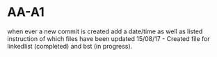 # AA-A1

when ever a new commit is created add a date/time as well as listed instruction of which files have been updated
15/08/17 - Created file for linkedlist (completed) and bst (in progress). 
